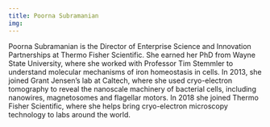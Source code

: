 ```yaml
---
title: Poorna Subramanian
img: 
---
```


Poorna Subramanian is the Director of Enterprise Science and Innovation Partnerships at Thermo Fisher Scientific. She earned her PhD from Wayne State University, where she worked with Professor Tim Stemmler to understand molecular mechanisms of iron homeostasis in cells. In 2013, she joined Grant Jensen’s lab at Caltech, where she used cryo-electron tomography to reveal the nanoscale machinery of bacterial cells, including nanowires, magnetosomes and flagellar motors. In 2018 she joined Thermo Fisher Scientific, where she helps bring cryo-electron microscopy technology to labs around the world.